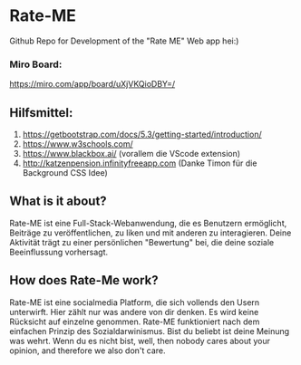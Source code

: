 # Rate-ME

Github Repo for Development of the "Rate ME" Web app
hei:)

### Miro Board:
  https://miro.com/app/board/uXjVKQioDBY=/
  
## Hilfsmittel:
1. https://getbootstrap.com/docs/5.3/getting-started/introduction/
2. https://www.w3schools.com/
3. https://www.blackbox.ai/ (vorallem die VScode extension)
4. http://katzenpension.infinityfreeapp.com (Danke Timon für die Background CSS Idee)

## What is it about?
Rate-ME ist eine Full-Stack-Webanwendung, die es Benutzern ermöglicht, Beiträge zu veröffentlichen, zu liken und mit anderen zu interagieren. Deine Aktivität trägt zu einer persönlichen "Bewertung" bei, die deine soziale Beeinflussung vorhersagt.


## How does Rate-Me work?
Rate-ME ist eine socialmedia Platform, die sich vollends den Usern unterwirft. Hier zählt nur was andere von dir denken. Es wird keine Rücksicht auf einzelne genommen. Rate-ME funktioniert nach dem einfachen Prinzip des Sozialdarwinismus. Bist du beliebt ist deine Meinung was wehrt. Wenn du es nicht bist, well, then nobody cares about your opinion, and therefore we also don't care.

